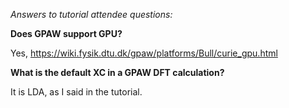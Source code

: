 
*Answers to tutorial attendee questions:*

**Does GPAW support GPU?**

Yes, https://wiki.fysik.dtu.dk/gpaw/platforms/Bull/curie_gpu.html

**What is the default XC in a GPAW DFT calculation?**

It is LDA, as I said in the tutorial.
